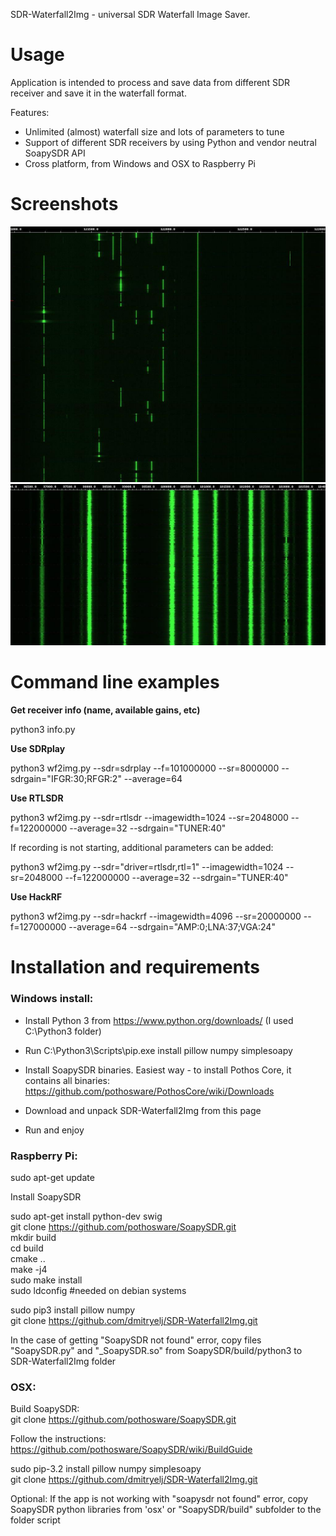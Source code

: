 SDR-Waterfall2Img - universal SDR Waterfall Image Saver.

# Usage
Application is intended to process and save data from different SDR receiver and save it in the waterfall format.

Features:
- Unlimited (almost) waterfall size and lots of parameters to tune
- Support of different SDR receivers by using Python and vendor neutral SoapySDR API
- Cross platform, from Windows and OSX to Raspberry Pi

# Screenshots
![FM band](/screenshots/aviaBand.jpg)
![Avia band](/screenshots/fmBand.jpg)

# Command line examples

**Get receiver info (name, available gains, etc)**

python3 info.py

**Use SDRplay**

python3 wf2img.py --sdr=sdrplay --f=101000000 --sr=8000000 --sdrgain="IFGR:30;RFGR:2" --average=64

**Use RTLSDR**

python3 wf2img.py --sdr=rtlsdr --imagewidth=1024 --sr=2048000 --f=122000000 --average=32 --sdrgain="TUNER:40"

If recording is not starting, additional parameters can be added:

python3 wf2img.py --sdr="driver=rtlsdr,rtl=1" --imagewidth=1024 --sr=2048000 --f=122000000 --average=32 --sdrgain="TUNER:40"

**Use HackRF**

python3 wf2img.py --sdr=hackrf --imagewidth=4096 --sr=20000000 --f=127000000 --average=64 --sdrgain="AMP:0;LNA:37;VGA:24" 

# Installation and requirements

### Windows install:

- Install Python 3 from https://www.python.org/downloads/ (I used C:\Python3 folder)

- Run C:\Python3\Scripts\pip.exe install pillow numpy simplesoapy

- Install SoapySDR binaries. Easiest way - to install Pothos Core, it contains all binaries:
https://github.com/pothosware/PothosCore/wiki/Downloads

- Download and unpack SDR-Waterfall2Img from this page

- Run and enjoy

### Raspberry Pi:

sudo apt-get update

Install SoapySDR

sudo apt-get install python-dev swig  
git clone https://github.com/pothosware/SoapySDR.git  
mkdir build  
cd build  
cmake ..  
make -j4  
sudo make install  
sudo ldconfig #needed on debian systems  

sudo pip3 install pillow numpy  
git clone https://github.com/dmitryelj/SDR-Waterfall2Img.git  

In the case of getting "SoapySDR not found" error, copy files "SoapySDR.py" and "_SoapySDR.so" from SoapySDR/build/python3 to SDR-Waterfall2Img folder  

### OSX:

Build SoapySDR:  
git clone https://github.com/pothosware/SoapySDR.git  

Follow the instructions:  
https://github.com/pothosware/SoapySDR/wiki/BuildGuide  

sudo pip-3.2 install pillow numpy simplesoapy  
git clone https://github.com/dmitryelj/SDR-Waterfall2Img.git  

Optional: If the app is not working with "soapysdr not found" error, copy SoapySDR python libraries from 'osx' or "SoapySDR/build" subfolder to the folder script  
